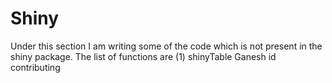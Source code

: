 Shiny
=====

Under this section I am writing some of the code which is not present in the shiny package. The list of functions are
(1) shinyTable
Ganesh id contributing
